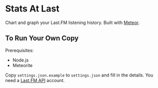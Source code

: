 # Stats At Last

Chart and graph your Last.FM listening history. Built with [Meteor](http://meteor.com).

## To Run Your Own Copy

Prerequisites:
* Node.js
* Meteorite

Copy `settings.json.example` to `settings.json` and fill in the details. You need a [Last.FM API](http://www.last.fm/api) account. 

